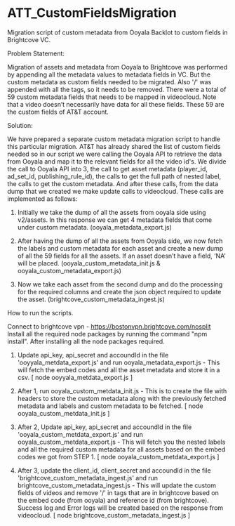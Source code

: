# ATT_CustomFieldsMigration
Migration script of custom metadata from Ooyala Backlot to custom fields in Brightcove VC.

Problem Statement:

Migration of assets and metadata from Ooyala to Brightcove was performed by appending all the metadata values to metadata fields in VC. But the custom metadata as custom fields needed to be migrated. Also '/' was appended with all the tags, so it needs to be removed.
There were a total of 59 custom metadata fields that needs to be mapped in videocloud. Note that a video doesn’t necessarily have data for all these fields. These 59 are the custom fields of AT&T account.

Solution:

We have prepared a separate custom metadata migration script to handle this particular migration. AT&T has already shared the list of custom fields needed so in our script we were calling the Ooyala API to retrieve the data from Ooyala and map it to the relevant fields for all the video id's.
We divide the call to Ooyala API into 3, the call to get asset metadata (player_id, ad_set_id, publishing_rule_id), the calls to get the full path of nested label, the calls to get the custom metadata. And after these calls, from the data dump that we created we make update calls to videocloud. These calls are implemented as follows:
1.	Initially we take the dump of all the assets from ooyala side using v2/assets. In this response we can get 4 metadata fields that come under custom metadata.
(ooyala_metadata_export.js)

2.	After having the dump of all the assets from Ooyala side, we now fetch the labels and custom metadata for each asset and create a new dump of all the 59 fields for all the assets.
If an asset doesn’t have a field, ‘NA’ will be placed. (ooyala_custom_metadata_init.js & ooyala_custom_metadata_export.js)

3.	Now we take each asset from the second dump and do the processing for the required columns and create the json object required to update the asset. (brightcove_custom_metadata_ingest.js)

How to run the scripts.

Connect to brightcove vpn - https://bostonvpn.brightcove.com/nosplit
Install all the required node packages by running the command "npm install".
After installing all the node packages required.

1.	Update api_key, api_secret and accoundId in the file 'ooyyala_metdata_export.js' and run ooyala_metadata_export.js - This will fetch the embed codes and all the asset metadata and store it in a csv.
[ node ooyyala_metdata_export.js ]


2.	After 1, run ooyala_custom_metdata_init.js - This is to create the file with headers to store the custom metadata along with the previously fetched metadata and labels and custom metadata to be fetched.
[ node ooyala_custom_metdata_init.js ]
 

3.	After 2, Update api_key, api_secret and accoundId in the file 'ooyala_custom_metdata_export.js' and run ooyala_custom_metdata_export.js - This will fetch you the nested labels and all the required custom metadata for all assets based on the embed codes we got from STEP 1.
[ node ooyala_custom_metdata_export.js ]
 

4.	After 3, update the client_id, client_secret and accoundId in the file 'brightcove_custom_metadata_ingest.js' and run brightcove_custom_metadata_ingest.js - This will update the custom fields of videos and remove '/' in tags that are in brightcove based on the embed code (from ooyala) and reference id (from brightcove). Success log and Error logs will be created based on the response from videocloud.
[ node brightcove_custom_metadata_ingest.js ]

 
